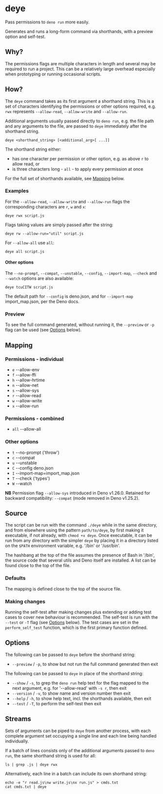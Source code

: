# deye

Pass permissions to `deno run` more easily.

Generates and runs a long-form command via shorthands, with a preview option and self-test.

## Why?

The permissions flags are multiple characters in length and several may be required to run a project. This can be a relatively large overhead especially when prototyping or running occasional scripts.

## How?

The `deye` command takes as its first argument a shorthand string. This is a set of characters identifying the permissions or other options required, e.g. `rwx` represents `--allow-read`, `--allow-write` and `--allow-run`.

Additional arguments usually passed directly to `deno run`, e.g. the file path and any arguments to the file, are passed to `deye` immediately after the shorthand string.

```
deye <shorthand_string> [<additional_arg>[ ...]]
```

The shorthand string either:

- has one character per permission or other option, e.g. as above `r` to allow read, or
- is three characters long - `all` - to apply every permission at once

For the full set of shorthands available, see [Mapping](#mapping) below.

### Examples

For the `--allow-read`, `--allow-write` and `--allow-run` flags the corresponding characters are `r`, `w` and `x`:

```shell
deye rwx script.js
```

Flags taking values are simply passed after the string:

```shell
deye rw --allow-run="util" script.js
```

For `--allow-all` use `all`:

```shell
deye all script.js
```

#### Other options

The `--no-prompt`, `--compat`, `--unstable`, `--config`, `--import-map`, `--check` and `--watch` options are also available:

```shell
deye tcuCITW script.js
```

The default path for `--config` is deno.json, and for `--import-map` import_map.json, per the Deno docs.

### Preview

To see the full command generated, without running it, the `--preview` or `-p` flag can be used (see [Options](#options) below).

## Mapping

### Permissions - individual

- `e` --allow-env
- `f` --allow-ffi
- `h` --allow-hrtime
- `n` --allow-net
- `s` --allow-sys
- `r` --allow-read
- `w` --allow-write
- `x` --allow-run

### Permissions - combined

- `all` --allow-all

### Other options

- `t` --no-prompt ('throw')
- `c` --compat
- `u` --unstable
- `C` --config deno.json
- `I` --import-map=import_map.json
- `T` --check ('types')
- `W` --watch

**NB** Permission flag `--allow-sys` introduced in Deno v1.26.0. Retained for backward compatibility: `--compat` (mode removed in Deno v1.25.2).

## Source

The script can be run with the command `./deye` while in the same directory, and from elsewhere using the pattern `path/to/deye`, by first making it executable, if not already, with `chmod +x deye`. Once executable, it can be run from any directory with the simpler `deye` by placing it in a directory listed on the `$PATH` environment variable, e.g. '/bin' or '/usr/bin'.

The hashbang at the top of the file assumes the presence of Bash in '/bin', the source code that several utils and Deno itself are installed. A list can be found close to the top of the file.

### Defaults

The mapping is defined close to the top of the source file.

### Making changes

Running the self-test after making changes plus extending or adding test cases to cover new behaviour is recommended. The self-test is run with the `--test` or `-T` flag (see [Options](#options) below). The test cases are set in the `perform_self_test` function, which is the first primary function defined.

## Options

The following can be passed to `deye` before the shorthand string:

- `--preview` / `-p`, to show but not run the full command generated then exit

The following can be passed to `deye` in place of the shorthand string:

- `--show` / `-s`, to grep the `deno run` help text for the flag mapped to the next argument, e.g. for '--allow-read' with `-s r`, then exit
- `--version` / `-v`, to show name and version number then exit
- `--help` / `-h`, to show help text, incl. the shorthands available, then exit
- `--test` / `-T`, to perform the self-test then exit

## Streams

Sets of arguments can be piped to `deye` from another process, with each complete argument set occupying a single line and each line being handled individually.

If a batch of lines consists only of the additional arguments passed to `deno run`, the same shorthand string is used for all:

```shell
ls | grep .js | deye rwx
```

Alternatively, each line in a batch can include its own shorthand string:

```shell
echo -e "r read.js\nw write.js\nx run.js" > cmds.txt
cat cmds.txt | deye
```
